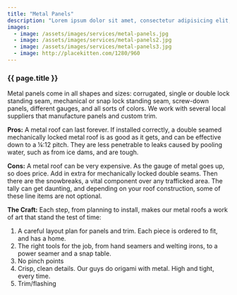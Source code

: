 ```yaml
---
title: "Metal Panels"
description: "Lorem ipsum dolor sit amet, consectetur adipisicing elit, sed do eiusmod tempor incididunt ut labore et dolore magna aliqua. Ut enim ad minim veniam, quis nostrud exercitation ullamco laboris nisi ut aliquip ex ea commodo consequat. Duis aute irure dolor in reprehenderit in voluptate velit esse cillum dolore eu fugiat nulla pariatur. Excepteur sint occaecat cupidatat non proident, sunt in culpa qui officia deserunt mollit anim id est laborum."
images:
  - image: /assets/images/services/metal-panels.jpg
  - image: /assets/images/services/metal-panels2.jpg
  - image: /assets/images/services/metal-panels3.jpg
  - image: http://placekitten.com/1280/960
---
```

<h3 class="title">{{ page.title }}</h3>
<div class="content">
  <p>Metal panels come in all shapes and sizes: corrugated, single or double lock standing seam, mechanical or snap lock standing seam, screw-down panels, different gauges, and all sorts of colors.  We work with several local suppliers that manufacture panels and custom trim.</p>

  <p><strong>Pros:</strong> A metal roof can last forever.  If installed correctly, a double seamed mechanically locked metal roof is as good as it gets, and can be effective down to a ¼:12 pitch.  They are less penetrable to leaks caused by pooling water, such as from ice dams, and are tough.</p>

  <p><strong>Cons:</strong> A metal roof can be very expensive.  As the gauge of metal goes up, so does price.  Add in extra for mechanically locked double seams.  Then there are the snowbreaks, a vital component over any trafficked area.  The tally can get daunting, and depending on your roof construction, some of these line items are not optional.</p>

  <p><strong>The Craft:</strong>  Each step, from planning to install, makes our metal roofs a work of art that stand the test of time:</p>

  <ol>
  <li>A careful layout plan for panels and trim.  Each piece is ordered to fit, and has a home.</li>
  <li>The right tools for the job, from hand seamers and welting irons, to a power seamer and a snap table.</li>
  <li>No pinch points</li>
  <li>Crisp, clean details.  Our guys do origami with metal.  High and tight, every time.</li>
  <li>Trim/flashing</li>
  </ol>
</div>
